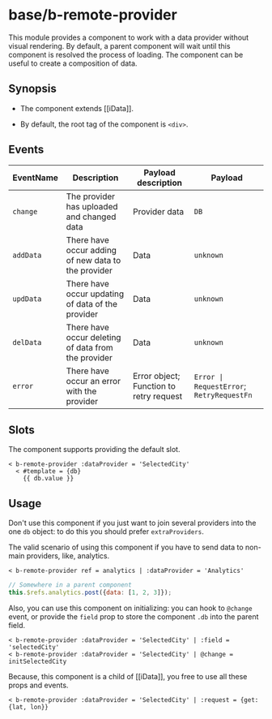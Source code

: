 # base/b-remote-provider

This module provides a component to work with a data provider without visual rendering.
By default, a parent component will wait until this component is resolved the process of loading.
The component can be useful to create a composition of data.

## Synopsis

* The component extends [[iData]].

* By default, the root tag of the component is `<div>`.

## Events

| EventName     | Description                                            | Payload description                     | Payload                                   |
| ------------- |------------------------------------------------------- | --------------------------------------- |------------------------------------------ |
| `change`      | The provider has uploaded and changed data             | Provider data                           | `DB`                                      |
| `addData`     | There have occur adding of new data to the provider    | Data                                    | `unknown`                                 |
| `updData`     | There have occur updating of data of the provider      | Data                                    | `unknown`                                 |
| `delData`     | There have occur deleting of data from the provider    | Data                                    | `unknown`                                 |
| `error`       | There have occur an error with the provider            | Error object; Function to retry request | `Error \| RequestError`; `RetryRequestFn` |

## Slots

The component supports providing the default slot.

```
< b-remote-provider :dataProvider = 'SelectedCity'
  < #template = {db}
    {{ db.value }}
```

## Usage

Don't use this component if you just want to join several providers into the one `db` object: to do this you should prefer `extraProviders`.

The valid scenario of using this component if you have to send data to non-main providers, like, analytics.

```
< b-remote-provider ref = analytics | :dataProvider = 'Analytics'
```

```js
// Somewhere in a parent component
this.$refs.analytics.post({data: [1, 2, 3]});
```

Also, you can use this component on initializing: you can hook to `@change` event, or provide the `field` prop to store the component `.db` into the parent field.

```
< b-remote-provider :dataProvider = 'SelectedCity' | :field = 'selectedCity'
< b-remote-provider :dataProvider = 'SelectedCity' | @change = initSelectedCity
```

Because, this component is a child of [[iData]], you free to use all these props and events.

```
< b-remote-provider :dataProvider = 'SelectedCity' | :request = {get: {lat, lon}}
```
